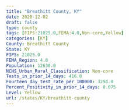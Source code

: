 ```yaml
---
title: "Breathitt County, KY"
date: 2020-12-02
draft: false
type: county
tags: [FIPS:21025.0,FEMA:4.0,Non-core,Yellow]
categories: [KY]
County: Breathitt County
State: KY
FIPS: 21025.0
FEMA_Region: 4.0
Population: 12630.0
NCHS_Urban_Rural_Classification: Non-core
Tests_in_prior_14_days: 416.0
Fourteen_day_test_rate_per_100000: 3294.0
Percent_Positivity_in_prior_14_days: 0.075
Level: Yellow
url: /states/KY/breathitt-county
---
```



